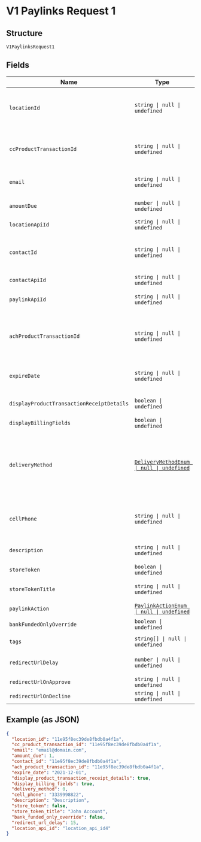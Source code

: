 
# V1 Paylinks Request 1

## Structure

`V1PaylinksRequest1`

## Fields

| Name | Type | Tags | Description |
|  --- | --- | --- | --- |
| `locationId` | `string \| null \| undefined` | Optional | Location ID<br>**Constraints**: *Pattern*: `^(([0-9a-fA-F\-]{24,36})\|(([0-9a-fA-F]{8})-(([0-9a-fA-F]{4}\-){3})([0-9a-fA-F]{12})))$` |
| `ccProductTransactionId` | `string \| null \| undefined` | Optional | cc_product_transaction_id<br>**Constraints**: *Pattern*: `^(([0-9a-fA-F\-]{24,36})\|(([0-9a-fA-F]{8})-(([0-9a-fA-F]{4}\-){3})([0-9a-fA-F]{12})))$` |
| `email` | `string \| null \| undefined` | Optional | Email<br>**Constraints**: *Maximum Length*: `128` |
| `amountDue` | `number \| null \| undefined` | Optional | Amount Due<br>**Constraints**: `>= 1`, `<= 999999999` |
| `locationApiId` | `string \| null \| undefined` | Optional | Location Api Id |
| `contactId` | `string \| null \| undefined` | Optional | Contact Id<br>**Constraints**: *Pattern*: `^(([0-9a-fA-F\-]{24,36})\|(([0-9a-fA-F]{8})-(([0-9a-fA-F]{4}\-){3})([0-9a-fA-F]{12})))$` |
| `contactApiId` | `string \| null \| undefined` | Optional | Contact Api Id |
| `paylinkApiId` | `string \| null \| undefined` | Optional | Paylinke Api Id<br>**Constraints**: *Maximum Length*: `64` |
| `achProductTransactionId` | `string \| null \| undefined` | Optional | Ach Product Transaction Id<br>**Constraints**: *Pattern*: `^(([0-9a-fA-F\-]{24,36})\|(([0-9a-fA-F]{8})-(([0-9a-fA-F]{4}\-){3})([0-9a-fA-F]{12})))$` |
| `expireDate` | `string \| null \| undefined` | Optional | Expire Date<br>**Constraints**: *Maximum Length*: `10`, *Pattern*: `^[\d]{4}-[\d]{2}-[\d]{2}$` |
| `displayProductTransactionReceiptDetails` | `boolean \| undefined` | Optional | Display Product Transaction Receipt Details |
| `displayBillingFields` | `boolean \| undefined` | Optional | Display Billing Fields |
| `deliveryMethod` | [`DeliveryMethodEnum \| null \| undefined`](../../doc/models/delivery-method-enum.md) | Optional | Delivery Method<br><br>> 0 - Do not send<br>> <br>> 1 - Email<br>> <br>> 2 - SMS<br>> <br>> 3 - Both |
| `cellPhone` | `string \| null \| undefined` | Optional | Cell Phone<br>**Constraints**: *Minimum Length*: `10`, *Maximum Length*: `10`, *Pattern*: `^\d{10}$` |
| `description` | `string \| null \| undefined` | Optional | Description<br>**Constraints**: *Maximum Length*: `64` |
| `storeToken` | `boolean \| undefined` | Optional | Store Token |
| `storeTokenTitle` | `string \| null \| undefined` | Optional | Store Token Title<br>**Constraints**: *Maximum Length*: `16` |
| `paylinkAction` | [`PaylinkActionEnum \| null \| undefined`](../../doc/models/paylink-action-enum.md) | Optional | Paylink Action |
| `bankFundedOnlyOverride` | `boolean \| undefined` | Optional | Bank Funded Only Override |
| `tags` | `string[] \| null \| undefined` | Optional | Used to apply tags to a paylink. |
| `redirectUrlDelay` | `number \| null \| undefined` | Optional | Redirect URL Delay in seconds<br>**Constraints**: `<= 15` |
| `redirectUrlOnApprove` | `string \| null \| undefined` | Optional | Redirect URL On Approval |
| `redirectUrlOnDecline` | `string \| null \| undefined` | Optional | Redirect URL On Decline |

## Example (as JSON)

```json
{
  "location_id": "11e95f8ec39de8fbdb0a4f1a",
  "cc_product_transaction_id": "11e95f8ec39de8fbdb0a4f1a",
  "email": "email@domain.com",
  "amount_due": 1,
  "contact_id": "11e95f8ec39de8fbdb0a4f1a",
  "ach_product_transaction_id": "11e95f8ec39de8fbdb0a4f1a",
  "expire_date": "2021-12-01",
  "display_product_transaction_receipt_details": true,
  "display_billing_fields": true,
  "delivery_method": 0,
  "cell_phone": "3339998822",
  "description": "Description",
  "store_token": false,
  "store_token_title": "John Account",
  "bank_funded_only_override": false,
  "redirect_url_delay": 15,
  "location_api_id": "location_api_id4"
}
```

